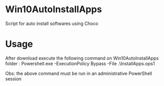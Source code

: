 # Win10AutoInstallApps
Script for auto install softwares using Choco

# Usage
After download execute the following command on Win10AutoInstallApps folder : 
Powershell.exe -ExecutionPolicy Bypass -File .\InstallApps.ops1

Obs: the above command must be run in an administrative PowerShell session
